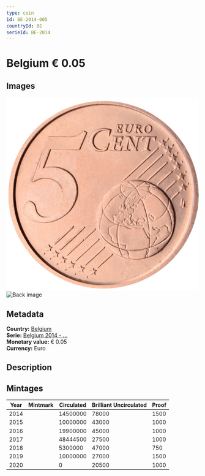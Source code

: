 ```yaml
---
type: coin
id: BE-2014-005
countryId: BE
serieId: BE-2014
---
```


# Belgium € 0.05

## Images

![Front image](../../../img/common-2007-005.png) ![Back image](img/belgium-2014-005.png)

## Metadata

**Country:** [Belgium](../index.md)\
**Serie:** [Belgium 2014 - ...](index.md)\
**Monetary value:** € 0.05\
**Currency:** Euro

## Description


## Mintages

| Year | Mintmark | Circulated | Brilliant Uncirculated | Proof |
| ---- | -------- | ---------- | ---------------------- | ----- |
| 2014 |  | 14500000| 78000 | 1500 |
| 2015 |  | 10000000| 43000 | 1000 |
| 2016 |  | 19900000| 45000 | 1000 |
| 2017 |  | 48444500| 27500 | 1000 |
| 2018 |  | 5300000| 47000 | 750 |
| 2019 |  | 10000000| 27000 | 1500 |
| 2020 |  | 0| 20500 | 1000 |
